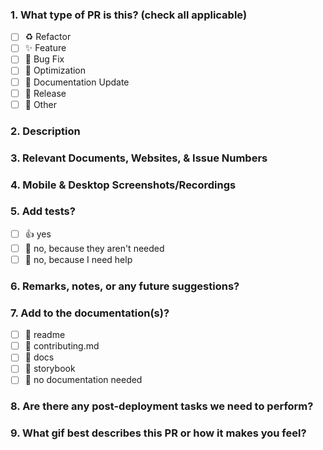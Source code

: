 <!-- # <img src="https://i.imgur.com/jmWW6Sc.png" alt="drawing" width="60"> Pull Requests Template -->
### 1. What type of PR is this? (check all applicable)
- [ ] ♻️ Refactor
- [ ] ✨ Feature
- [ ] 🐛 Bug Fix
- [ ] 👷 Optimization
- [ ] 📝 Documentation Update
- [ ] 🔖 Release
- [ ] 🚩 Other

### 2. Description
<!-- Please do not leave this blank. 
Ex.: This PR [adds/removes/fixes/replaces] this [feature/bug/etc]. -->


### 3. Relevant Documents, Websites, & Issue Numbers
<!--
Please use this format to link issue numbers to your pull request either in the pull request's description or in a commit message: Fixes #123 
See here: https://docs.github.com/en/issues/tracking-your-work-with-issues/linking-a-pull-request-to-an-issue
-->


### 4. Mobile & Desktop Screenshots/Recordings
<!-- Visual changes require screenshots -->


### 5. Add tests?
- [ ] 👍 yes
- [ ] 🙅 no, because they aren't needed
- [ ] 🙋 no, because I need help

### 6. Remarks, notes, or any future suggestions?


### 7. Add to the documentation(s)?
- [ ] 📜 readme
- [ ] 📜 contributing.md
- [ ] 📓 docs
- [ ] 📕 storybook
- [ ] 🙅 no documentation needed

### 8. Are there any post-deployment tasks we need to perform? 


### 9. What gif best describes this PR or how it makes you feel?

